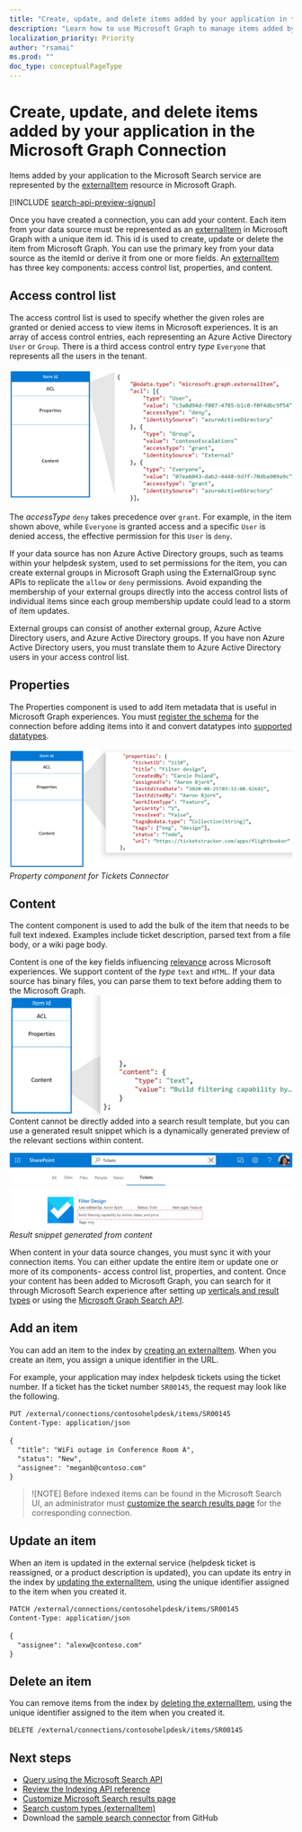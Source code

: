 ```yaml
---
title: "Create, update, and delete items added by your application in the Microsoft Graph Connection"
description: "Learn how to use Microsoft Graph to manage items added by your application to the Microsoft Search service"
localization_priority: Priority
author: "rsamai"
ms.prod: ""
doc_type: conceptualPageType
---
```


# Create, update, and delete items added by your application in the Microsoft Graph Connection

Items added by your application to the Microsoft Search service are represented by the [externalItem](/graph/api/resources/externalitem?view=graph-rest-beta) resource in Microsoft Graph.

[!INCLUDE [search-api-preview-signup](../includes/search-api-preview-signup.md)]

Once you have created a connection, you can add your content. Each item from your data source must be represented as an [externalItem](/graph/api/resources/externalitem?view=graph-rest-beta) in Microsoft Graph with a unique item id. This id is used to create, update or delete the item from Microsoft Graph. You can use the primary key from your data source as the itemId or derive it from one or more fields. An [externalItem](/graph/api/resources/externalitem?view=graph-rest-beta) has three key components: access control list, properties, and content.

## Access control list
The access control list is used to specify whether the given roles are granted or denied access to view items in Microsoft experiences. It is an array of access control entries, each representing an Azure Active Directory `User` or `Group`. There is a third access control entry *type* `Everyone` that represents all the users in the tenant.

![search-index-manage-items-acl.png](./images/search-index-manage-items-acl.png)

The *accessType* `deny` takes precedence over `grant`. For example, in the item shown above, while `Everyone` is granted access and a specific `User` is denied access, the effective permission for this `User` is `deny`.

If your data source has non Azure Active Directory groups, such as teams within your helpdesk system, used to set permissions for the item, you can create external groups in Microsoft Graph using the ExternalGroup sync APIs to replicate the `allow` or `deny` permissions. Avoid expanding the membership of your external groups directly into the access control lists of individual items since each group membership update could lead to a storm of item updates. 

External groups can consist of another external group, Azure Active Directory users, and Azure Active Directory groups. If you have non Azure Active Directory users, you must translate them to Azure Active Directory users in your access control list. 

## Properties
The Properties component is used to add item metadata that is useful in Microsoft Graph experiences. You must [register the schema](/graph/concepts/search-index-manage-schema.md) for the connection before adding items into it and convert datatypes into [supported datatypes](https://docs.microsoft.com/en-us/graph/api/resources/property?view=graph-rest-beta). 

![search-index-manage-items-1.png](./images/search-index-manage-items-1.png)
*Property component for Tickets Connector*

## Content
The content component is used to add the bulk of the item that needs to be full text indexed. Examples include ticket description, parsed text from a file body, or a wiki page body. 

Content is one of the key fields influencing [relevance](/graph/concepts/search-index-manage-schema.md) across Microsoft experiences. We support content of the *type* `text` and `HTML`. If your data source has binary files, you can parse them to text before adding them to the Microsoft Graph. 
![search-index-manage-items-2.png](./images/search-index-manage-items-2.png)
Content cannot be directly added into a search result template, but you can use a generated result snippet which is a dynamically generated preview of the relevant sections within content.

![search-index-manage-items-3.svg](./images/search-index-manage-items-3.svg)
*Result snippet generated from content*

When content in your data source changes, you must sync it with your connection items. You can either update the entire item or update one or more of its components- access control list, properties, and content. Once your content has been added to Microsoft Graph, you can search for it through Microsoft Search experience after setting up [verticals and result types](https://docs.microsoft.com/en-us/MicrosoftSearch/customize-search-page) or using the [Microsoft Graph Search API](https://docs.microsoft.com/en-us/graph/api/resources/search-api-overview?view=graph-rest-beta).


## Add an item

You can add an item to the index by [creating an externalItem](/graph/api/externalconnection-put-items?view=graph-rest-beta). When you create an item, you assign a unique identifier in the URL.

For example, your application may index helpdesk tickets using the ticket number. If a ticket has the ticket number `SR00145`, the request may look like the following.

```http
PUT /external/connections/contosohelpdesk/items/SR00145
Content-Type: application/json

{
  "title": "WiFi outage in Conference Room A",
  "status": "New",
  "assignee": "meganb@contoso.com"
}
```

> ![NOTE]
> Before indexed items can be found in the Microsoft Search UI, an administrator must [customize the search results page](/MicrosoftSearch/configure-connector#next-steps-customize-the-search-results-page) for the corresponding connection.

## Update an item

When an item is updated in the external service (helpdesk ticket is reassigned, or a product description is updated), you can update its entry in the index by [updating the externalItem](/graph/api/externalitem-update?view=graph-rest-beta), using the unique identifier assigned to the item when you created it.

```http
PATCH /external/connections/contosohelpdesk/items/SR00145
Content-Type: application/json

{
  "assignee": "alexw@contoso.com"
}
```

## Delete an item

You can remove items from the index by [deleting the externalItem](/graph/api/externalitem-delete?view=graph-rest-beta), using the unique identifier assigned to the item when you created it.

```http
DELETE /external/connections/contosohelpdesk/items/SR00145
```

## Next steps

- [Query using the Microsoft Search API](search-concept-overview.md#why-use-the-microsoft-search-api)
- [Review the Indexing API reference](/graph/api/resources/indexing-api-overview?view=graph-rest-beta)
- [Customize Microsoft Search results page](/MicrosoftSearch/configure-connector#next-steps-customize-the-search-results-page)
- [Search custom types (externalItem)](search-concept-custom-types.md)
- Download the [sample search connector](https://github.com/microsoftgraph/msgraph-search-connector-sample) from GitHub
